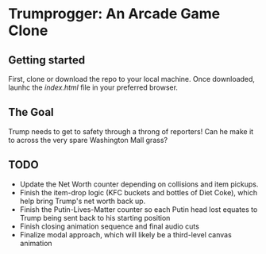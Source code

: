 Trumprogger: An Arcade Game Clone
===============================

## Getting started

First, clone or download the repo to your local machine. Once downloaded, launhc the <em>index.html</em> file in your preferred browser. 

## The Goal

Trump needs to get to safety through a throng of reporters! Can he make it to across the very spare Washington Mall grass? 

## TODO

- Update the Net Worth counter depending on collisions and item pickups.
- Finish the item-drop logic (KFC buckets and bottles of Diet Coke), which help bring Trump's net worth back up.
- Finish the Putin-Lives-Matter counter so each Putin head lost equates to Trump being sent back to his starting position
- Finish closing animation sequence and final audio cuts 
- Finalize modal approach, which will likely be a third-level canvas animation
